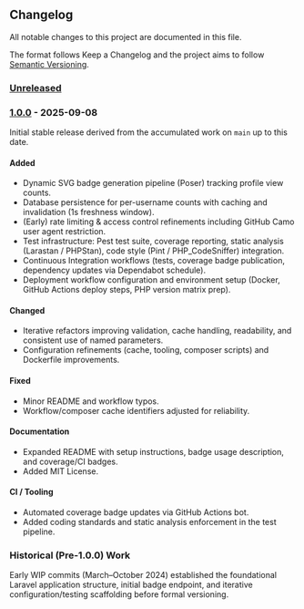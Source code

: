 ## Changelog

All notable changes to this project are documented in this file.

The format follows Keep a Changelog and the project aims to follow [Semantic Versioning](https://semver.org/).

### [Unreleased]

### [1.0.0] - 2025-09-08

Initial stable release derived from the accumulated work on `main` up to this date.

#### Added
- Dynamic SVG badge generation pipeline (Poser) tracking profile view counts.
- Database persistence for per-username counts with caching and invalidation (1s freshness window).
- (Early) rate limiting & access control refinements including GitHub Camo user agent restriction.
- Test infrastructure: Pest test suite, coverage reporting, static analysis (Larastan / PHPStan), code style (Pint / PHP_CodeSniffer) integration.
- Continuous Integration workflows (tests, coverage badge publication, dependency updates via Dependabot schedule).
- Deployment workflow configuration and environment setup (Docker, GitHub Actions deploy steps, PHP version matrix prep).

#### Changed
- Iterative refactors improving validation, cache handling, readability, and consistent use of named parameters.
- Configuration refinements (cache, tooling, composer scripts) and Dockerfile improvements.

#### Fixed
- Minor README and workflow typos.
- Workflow/composer cache identifiers adjusted for reliability.

#### Documentation
- Expanded README with setup instructions, badge usage description, and coverage/CI badges.
- Added MIT License.

#### CI / Tooling
- Automated coverage badge updates via GitHub Actions bot.
- Added coding standards and static analysis enforcement in the test pipeline.

### Historical (Pre-1.0.0) Work
Early WIP commits (March–October 2024) established the foundational Laravel application structure, initial badge endpoint, and iterative configuration/testing scaffolding before formal versioning.

[Unreleased]: https://github.com/pa-ulander/yaghvc/compare/v1.0.0...HEAD
[1.0.0]: https://github.com/pa-ulander/yaghvc/releases/tag/v1.0.0
